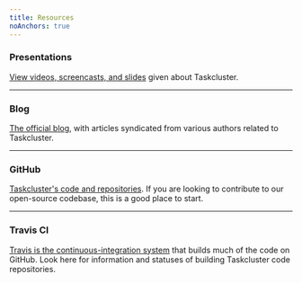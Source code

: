```yaml
---
title: Resources
noAnchors: true
---
```


### <span className="glyphicon glyphicon-blackboard" aria-hidden="true"></span> Presentations

[View videos, screencasts, and slides](/docs/presentations) given about Taskcluster.

---

### <span className="glyphicon glyphicon-list-alt" aria-hidden="true"></span> Blog

[The official blog](http://planet.mozilla.org/taskcluster), with articles syndicated from various authors related to Taskcluster.

---

### <span className="glyphicon glyphicon-random" aria-hidden="true"></span> GitHub

[Taskcluster's code and repositories](https://github.com/taskcluster). If you are looking to contribute to our open-source codebase, this is a good place to start.

---

### <span className="glyphicon glyphicon-compressed" aria-hidden="true"></span> Travis CI

[Travis is the continuous-integration system](https://travis-ci.org/taskcluster) that builds much of the code on GitHub. Look here for information and statuses
of building Taskcluster code repositories.
